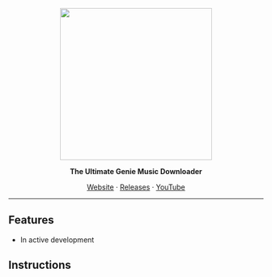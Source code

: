 <p align="center">
<img width = 300px src="https://user-images.githubusercontent.com/57805304/120742890-d1926100-c532-11eb-8248-9f19e589d10f.png" />
</p>

<!-- <h1 align="center">IINA</h1> -->

<p align="center"><b>The Ultimate Genie Music Downloader</b></p>

<p align=center>
<a href="">Website</a> ·
<a href="">Releases</a> ·
<a href="">YouTube</a>
</p>

---

## Features
* In active development

## Instructions
